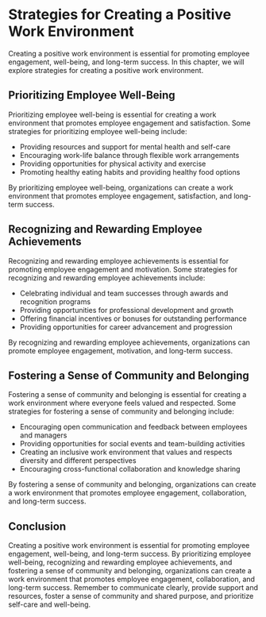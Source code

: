 Strategies for Creating a Positive Work Environment
====================================================================================================

Creating a positive work environment is essential for promoting employee engagement, well-being, and long-term success. In this chapter, we will explore strategies for creating a positive work environment.

Prioritizing Employee Well-Being
--------------------------------

Prioritizing employee well-being is essential for creating a work environment that promotes employee engagement and satisfaction. Some strategies for prioritizing employee well-being include:

* Providing resources and support for mental health and self-care
* Encouraging work-life balance through flexible work arrangements
* Providing opportunities for physical activity and exercise
* Promoting healthy eating habits and providing healthy food options

By prioritizing employee well-being, organizations can create a work environment that promotes employee engagement, satisfaction, and long-term success.

Recognizing and Rewarding Employee Achievements
-----------------------------------------------

Recognizing and rewarding employee achievements is essential for promoting employee engagement and motivation. Some strategies for recognizing and rewarding employee achievements include:

* Celebrating individual and team successes through awards and recognition programs
* Providing opportunities for professional development and growth
* Offering financial incentives or bonuses for outstanding performance
* Providing opportunities for career advancement and progression

By recognizing and rewarding employee achievements, organizations can promote employee engagement, motivation, and long-term success.

Fostering a Sense of Community and Belonging
--------------------------------------------

Fostering a sense of community and belonging is essential for creating a work environment where everyone feels valued and respected. Some strategies for fostering a sense of community and belonging include:

* Encouraging open communication and feedback between employees and managers
* Providing opportunities for social events and team-building activities
* Creating an inclusive work environment that values and respects diversity and different perspectives
* Encouraging cross-functional collaboration and knowledge sharing

By fostering a sense of community and belonging, organizations can create a work environment that promotes employee engagement, collaboration, and long-term success.

Conclusion
----------

Creating a positive work environment is essential for promoting employee engagement, well-being, and long-term success. By prioritizing employee well-being, recognizing and rewarding employee achievements, and fostering a sense of community and belonging, organizations can create a work environment that promotes employee engagement, collaboration, and long-term success. Remember to communicate clearly, provide support and resources, foster a sense of community and shared purpose, and prioritize self-care and well-being.
